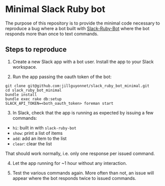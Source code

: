 # Minimal Slack Ruby bot

The purpose of this repository is to provide the minimal code necessary to reproduce a bug where a bot built with [Slack-Ruby-Bot](https://github.com/slack-ruby/slack-ruby-bot) where the bot responds more than once to text commands.

## Steps to reproduce

1. Create a new Slack app with a bot user. Install the app to your Slack workspace.

2. Run the app passing the oauth token of the bot:

```
git clone git@github.com:jillguyonnet/slack_ruby_bot_minimal.git
cd slack_ruby_bot_minimal
bundle install
bundle exec rake db:setup
SLACK_API_TOKEN=<both_oauth_token> foreman start
```

3. In Slack, check that the app is running as expected by issuing a few commands:

* `hi`: built in with `slack-ruby-bot`
* `show`: print a list of items
* `add`: add an item to the list
* `clear`: clear the list

That should work normally, i.e. only one response per issued command.

4. Let the app running for ~1 hour without any interaction.

5. Test the various commands again. More often than not, an issue will appear where the bot responds twice to issued commands.

